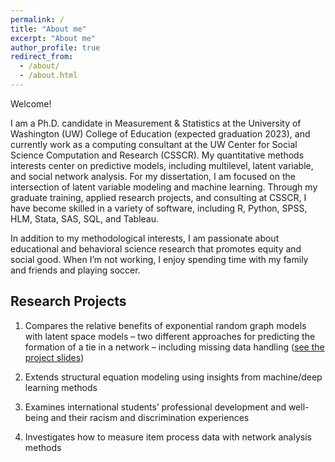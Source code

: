 ```yaml
---
permalink: /
title: "About me"
excerpt: "About me"
author_profile: true
redirect_from: 
  - /about/
  - /about.html
---
```

Welcome! 

I am a Ph.D. candidate in Measurement & Statistics at the University of Washington (UW) College of Education (expected graduation 2023), and currently work as a computing consultant at the UW Center for Social Science Computation and Research (CSSCR). My quantitative methods interests center on predictive models, including multilevel, latent variable, and social network analysis. For my dissertation, I am focused on the intersection of latent variable modeling and machine learning. Through my graduate training, applied research projects, and consulting at CSSCR, I have become skilled in a variety of software, including R, Python, SPSS, HLM, Stata, SAS, SQL, and Tableau. 

In addition to my methodological interests, I am passionate about educational and behavioral science research that promotes equity and social good. When I’m not working, I enjoy spending time with my family and friends and playing soccer.

Research Projects
------
1. Compares the relative benefits of exponential random graph models with latent space models – two different approaches for predicting the formation of a tie in a network – including missing data handling ([see the project slides](https://docs.google.com/presentation/d/1jjG2msd5lHvbON4M5Z_K7eDaoxl7qJiyV_RHp9XzXYc/edit?usp=sharing))

1. Extends structural equation modeling using insights from machine/deep learning methods

1. Examines international students’ professional development and well-being and their racism and discrimination experiences

1. Investigates how to measure item process data with network analysis methods